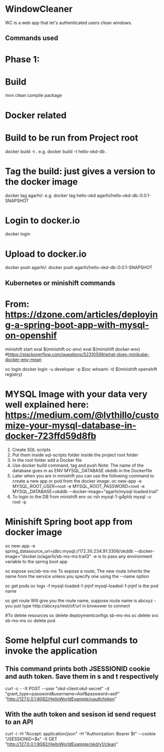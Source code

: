 # WindowCleaner
WC is a web app that let's authenticated users clean windows.

## Commands used
# Phase 1:

# Build
mvn clean compile package

# Docker related
# Build to be run from Project root
docker build -t <docker-image-name> .
e.g. docker build -t hello-okd-db .

# Tag the build: just gives a version to the docker image
docker tag <docker-image-name> agarhi/<docker-image-name>:<version>
e.g. docker tag hello-okd agarhi/hello-okd-db::0.0.1-SNAPSHOT

# Login to docker.io
docker login

# Upload to docker.io
docker push agarhi/<docker-image-name>:<version>
docker push agarhi/hello-okd-db::0.0.1-SNAPSHOT

## Kubernetes or minishift commands
# From: https://dzone.com/articles/deploying-a-spring-boot-app-with-mysql-on-openshif

minishift start
eval $(minishift oc-env)
eval $(minishift docker-env)
#https://stackoverflow.com/questions/52310599/what-does-minikube-docker-env-mean

oc login
docker login -u developer -p $(oc whoami -t) $(minishift openshift registry)

# MYSQL Image with your data very well explained here: https://medium.com/@lvthillo/customize-your-mysql-database-in-docker-723ffd59d8fb
1. Create SQL scripts
2. Put them inside sql-scripts folder inside the project root folder
3. In the root folder add a Docker file
4. Use docker build command, tag and push
   Note: The name of the database goes in as ENV MYSQL_DATABASE okddb in the Dockerfile
5. Later when you are in minishift you can use the following command to create a new app or pod from the docker image:
   oc new-app -e MYSQL_ROOT_USER=root -e MYSQL_ROOT_PASSWORD=root -e MYSQL_DATABASE=okddb --docker-image="agarhi/mysql-loaded:trail"
6. To login to the DB from minishift env
   oc rsh mysql-1-g4phb
   mysql -u root -p

# Minishift Spring boot app from docker image
oc new-app -e spring_datasource_url=jdbc:mysql://172.30.234.91:3306/okddb --docker-image="docker.io/agarhi/sb-ms-ms:trail3"
-e is to pass any environment variable to the spring boot app

oc expose svc/sb-ms-ms
To expose a route; The new route inherits the name from the service unless you specify one using the --name option

oc get pods
oc logs -f mysql-loaded-1-jnjnf
mysql-loaded-1-jnjnf is the pod name

oc get route
Will give you the route name, suppose route name is abcxyz - you just type http://abcxyz/rest/of/url in browswer to connect

#To delete resources 
oc delete deploymentconfigs sb-ms-ms
oc delete svc sb-ms-ms
oc delete pod <pod-name>

# Some helpful curl commands to invoke the application
## This command prints both JSESSIONID cookie and auth token. Save them in s and t respectively
curl -c - -X POST --user "okd-client:okd-secret" -d "grant_type=password&username=Asif&password=asif" "http://127.0.0.1:8082/HelloWorldExample/oauth/token" 
## With the auth token and sesison id send request to an API
curl -i -H "Accept: application/json" -H "Authorization: Bearer $t" --cookie "JSESSIONID=$s" -X GET "http://127.0.0.1:8082/HelloWorldExample/okd/v1/clean"
